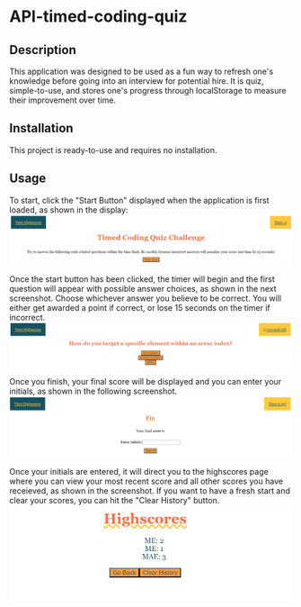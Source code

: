 # API-timed-coding-quiz

## Description

This application was designed to be used as a fun way to refresh one's knowledge before going into an interview for potential hire. It is quiz, simple-to-use, and stores one's progress through localStorage to measure their improvement over time.

## Installation

This project is ready-to-use and requires no installation.

## Usage
 
 To start, click the "Start Button" displayed when the application is first loaded, as shown in the display:
 ![screenshot one](./Assets/images/screenshot-one.png)

 Once the start button has been clicked, the timer will begin and the first question will appear with possible answer choices, as shown in the next screenshot. Choose whichever answer you believe to be correct. You will either get awarded a point if correct, or lose 15 seconds on the timer if incorrect.
 ![screenshot two](./Assets/images/screenshot-two.png)

 Once you finish, your final score will be displayed and you can enter your initials, as shown in the following screenshot.
 ![screenshot three](./Assets/images/screenshot-three.png)

 Once your initials are entered, it will direct you to the highscores page where you can view your most recent score and all other scores you have receieved, as shown in the screenshot. If you want to have a fresh start and clear your scores, you can hit the "Clear History" button.
 ![screenshot four](./Assets/images/screenshot-four.png)